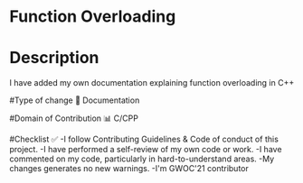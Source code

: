 <!--
1. Every major folder, for example, Frontend Web Development, Backend Web Development, Data Structures and Algorithm, etc, will have an index page.
2. Every index page should have a title, index with a link to all the language/topic folders, and a Learning path.
3. The learning path should act as a roadmap to the learners. The learners should not be clueless after coming to the repository.
  -->

# Function Overloading 

# Description
I have added my own documentation explaining function overloading in C++

#Type of change 📝
Documentation 

#Domain of Contribution 📊
C/CPP

#Checklist ✅
-I follow Contributing Guidelines & Code of conduct of this project.
-I have performed a self-review of my own code or work.
-I have commented on my code, particularly in hard-to-understand areas.
-My changes generates no new warnings.
-I'm GWOC'21 contributor
